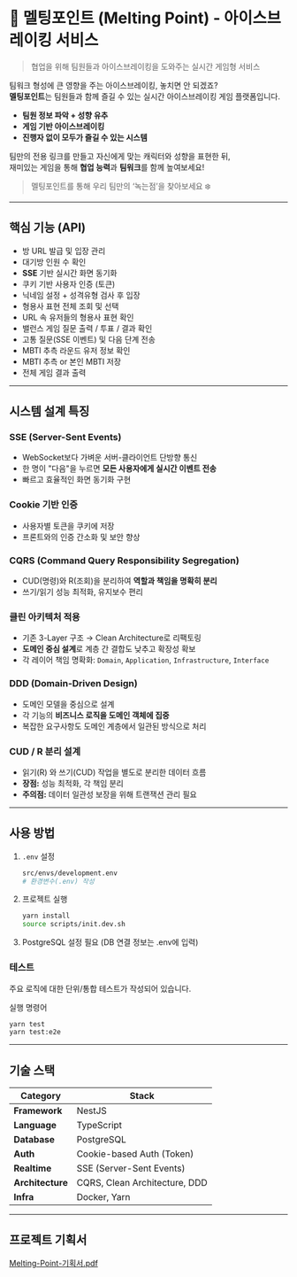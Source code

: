 

# 🧊 멜팅포인트 (Melting Point) - 아이스브레이킹 서비스

> 협업을 위해 팀원들과 아이스브레이킹을 도와주는 실시간 게임형 서비스

팀워크 형성에 큰 영향을 주는 아이스브레이킹, 놓치면 안 되겠죠?  
**멜팅포인트**는 팀원들과 함께 즐길 수 있는 실시간 아이스브레이킹 게임 플랫폼입니다.

- **팀원 정보 파악 + 성향 유추**
- **게임 기반 아이스브레이킹**
- **진행자 없이 모두가 즐길 수 있는 시스템**

팀만의 전용 링크를 만들고
자신에게 맞는 캐릭터와 성향을 표현한 뒤,  
재미있는 게임을 통해 **협업 능력**과 **팀워크**를 함께 높여보세요!

> 멜팅포인트를 통해 우리 팀만의 ‘녹는점’을 찾아보세요 ❄️

---

## 핵심 기능 (API)

- 방 URL 발급 및 입장 관리
- 대기방 인원 수 확인
- **SSE** 기반 실시간 화면 동기화  
- 쿠키 기반 사용자 인증 (토큰)
- 닉네임 설정 + 성격유형 검사 후 입장
- 형용사 표현 전체 조회 및 선택
- URL 속 유저들의 형용사 표현 확인
- 밸런스 게임 질문 출력 / 투표 / 결과 확인
- 고통 질문(SSE 이벤트) 및 다음 단계 전송
- MBTI 추측 라운드 유저 정보 확인
- MBTI 추측 or 본인 MBTI 저장
- 전체 게임 결과 출력


---



## 시스템 설계 특징

### SSE (Server-Sent Events)
- WebSocket보다 가벼운 서버-클라이언트 단방향 통신
- 한 명이 "다음"을 누르면 **모든 사용자에게 실시간 이벤트 전송**
- 빠르고 효율적인 화면 동기화 구현

### Cookie 기반 인증
- 사용자별 토큰을 쿠키에 저장
- 프론트와의 인증 간소화 및 보안 향상

### CQRS (Command Query Responsibility Segregation)
- CUD(명령)와 R(조회)을 분리하여 **역할과 책임을 명확히 분리**
- 쓰기/읽기 성능 최적화, 유지보수 편리

### 클린 아키텍처 적용
- 기존 3-Layer 구조 → Clean Architecture로 리팩토링
- **도메인 중심 설계**로 계층 간 결합도 낮추고 확장성 확보
- 각 레이어 책임 명확화: `Domain`, `Application`, `Infrastructure`, `Interface`

### DDD (Domain-Driven Design)
- 도메인 모델을 중심으로 설계
- 각 기능의 **비즈니스 로직을 도메인 객체에 집중**
- 복잡한 요구사항도 도메인 계층에서 일관된 방식으로 처리

### CUD / R 분리 설계
- 읽기(R) 와 쓰기(CUD) 작업을 별도로 분리한 데이터 흐름
- **장점:** 성능 최적화, 각 책임 분리
- **주의점:** 데이터 일관성 보장을 위해 트랜잭션 관리 필요

---


## 사용 방법

1. `.env` 설정
   ```bash
   src/envs/development.env
   # 환경변수(.env) 작성
   ```

2. 프로젝트 실행
   ```bash
   yarn install
   source scripts/init.dev.sh
   ```
3. PostgreSQL 설정 필요 (DB 연결 정보는 .env에 입력)



### 테스트
주요 로직에 대한 단위/통합 테스트가 작성되어 있습니다.

실행 명령어
   ```bash
   yarn test
   yarn test:e2e
   ```

---


## 기술 스택

| Category        | Stack                     |
|-----------------|---------------------------|
| **Framework**   | NestJS                    |
| **Language**    | TypeScript                |
| **Database**    | PostgreSQL                |
| **Auth**        | Cookie-based Auth (Token) |
| **Realtime**    | SSE (Server-Sent Events)  |
| **Architecture**| CQRS, Clean Architecture, DDD |
| **Infra**       | Docker, Yarn              |





---

## 프로젝트 기획서
[Melting-Point-기획서.pdf](https://github.com/user-attachments/files/19726028/Melting-Point-.pdf)


<br/>
<br/>
   









